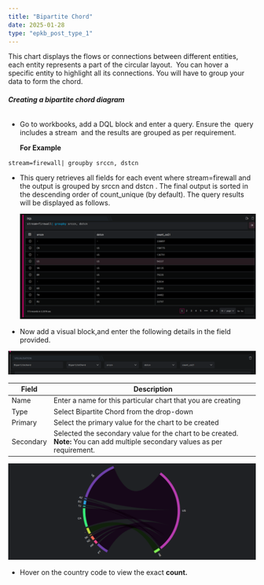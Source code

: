```yaml
---
title: "Bipartite Chord"
date: 2025-01-28
type: "epkb_post_type_1"
---
```


  
This chart displays the flows or connections between different entities, each entity represents a part of the circular layout.  You can hover a specific entity to highlight all its connections. You will have to group your data to form the chord.

###### **Creating a bipartite chord diagram** 

- Go to workbooks, add a DQL block and enter a query. Ensure the  query includes a stream  and the results are grouped as per requirement.  
      
    **For Example**

```
stream=firewall| groupby srccn, dstcn
```

- This query retrieves all fields for each event where stream=firewall and the output is grouped by srccn and dstcn . The final output is sorted in the descending order of count\_unique (by default). The query results will be displayed as follows.  
      
    ![](./images-Bipartite%20Chord/Bipartite-Chord-1.webp)

- Now add a visual block,and enter the following details in the field provided.

![](./images-Bipartite%20Chord/Bipartite-Chord-2.webp)

| **Field** | **Description** |
| --- | --- |
| Name  | Enter a name for this particular chart that you are creating |
| Type  | Select Bipartite Chord from the drop-down |
| Primary | Select the primary value for the chart to be created |
| Secondary | Selected the secondary value for the chart to be created.    **Note:** You can add multiple secondary values as per requirement.  |

![](./images-Bipartite%20Chord/Bipartite-Chord-3.webp)

- Hover on the country code to view the exact **count.**
